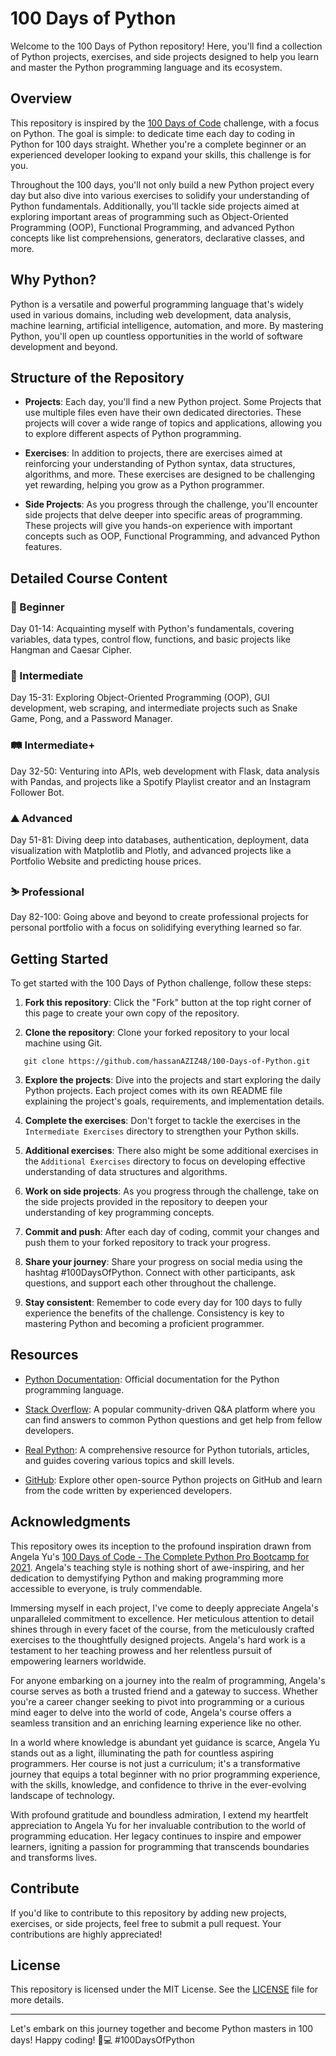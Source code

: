 # 100 Days of Python

Welcome to the 100 Days of Python repository! Here, you'll find a collection of Python projects, exercises, and side projects designed to help you learn and master the Python programming language and its ecosystem.

## Overview

This repository is inspired by the [100 Days of Code](https://www.100daysofcode.com/) challenge, with a focus on Python. The goal is simple: to dedicate time each day to coding in Python for 100 days straight. Whether you're a complete beginner or an experienced developer looking to expand your skills, this challenge is for you.

Throughout the 100 days, you'll not only build a new Python project every day but also dive into various exercises to solidify your understanding of Python fundamentals. Additionally, you'll tackle side projects aimed at exploring important areas of programming such as Object-Oriented Programming (OOP), Functional Programming, and advanced Python concepts like list comprehensions, generators, declarative classes, and more.

## Why Python?

Python is a versatile and powerful programming language that's widely used in various domains, including web development, data analysis, machine learning, artificial intelligence, automation, and more. By mastering Python, you'll open up countless opportunities in the world of software development and beyond.

## Structure of the Repository

- **Projects**: Each day, you'll find a new Python project. Some Projects that use multiple files even have their own dedicated directories. These projects will cover a wide range of topics and applications, allowing you to explore different aspects of Python programming.
  
- **Exercises**: In addition to projects, there are exercises aimed at reinforcing your understanding of Python syntax, data structures, algorithms, and more. These exercises are designed to be challenging yet rewarding, helping you grow as a Python programmer.
  
- **Side Projects**: As you progress through the challenge, you'll encounter side projects that delve deeper into specific areas of programming. These projects will give you hands-on experience with important concepts such as OOP, Functional Programming, and advanced Python features.

## Detailed Course Content

### 🐣 Beginner
Day 01-14: Acquainting myself with Python's fundamentals, covering variables, data types, control flow, functions, and basic projects like Hangman and Caesar Cipher.

### 🎢 Intermediate
Day 15-31: Exploring Object-Oriented Programming (OOP), GUI development, web scraping, and intermediate projects such as Snake Game, Pong, and a Password Manager.

### 🛤 Intermediate+
Day 32-50: Venturing into APIs, web development with Flask, data analysis with Pandas, and projects like a Spotify Playlist creator and an Instagram Follower Bot.

### ⛰ Advanced
Day 51-81: Diving deep into databases, authentication, deployment, data visualization with Matplotlib and Plotly, and advanced projects like a Portfolio Website and predicting house prices.

### ⛷ Professional
Day 82-100: Going above and beyond to create professional projects for personal portfolio with a focus on solidifying everything learned so far.

## Getting Started

To get started with the 100 Days of Python challenge, follow these steps:

1. **Fork this repository**: Click the "Fork" button at the top right corner of this page to create your own copy of the repository.

2. **Clone the repository**: Clone your forked repository to your local machine using Git.

```git
   git clone https://github.com/hassanAZIZ48/100-Days-of-Python.git
```

3. **Explore the projects**: Dive into the projects and start exploring the daily Python projects. Each project comes with its own README file explaining the project's goals, requirements, and implementation details.

4. **Complete the exercises**: Don't forget to tackle the exercises in the `Intermediate Exercises` directory to strengthen your Python skills.

5. **Additional exercises**: There also might be some additional exercises in the `Additional Exercises` directory to focus on developing effective understanding of data structures and algorithms.

6. **Work on side projects**: As you progress through the challenge, take on the side projects provided in the repository to deepen your understanding of key programming concepts.

7. **Commit and push**: After each day of coding, commit your changes and push them to your forked repository to track your progress.

8. **Share your journey**: Share your progress on social media using the hashtag #100DaysOfPython. Connect with other participants, ask questions, and support each other throughout the challenge.

9. **Stay consistent**: Remember to code every day for 100 days to fully experience the benefits of the challenge. Consistency is key to mastering Python and becoming a proficient programmer.

## Resources

- [Python Documentation](https://docs.python.org/): Official documentation for the Python programming language.
  
- [Stack Overflow](https://stackoverflow.com/): A popular community-driven Q&A platform where you can find answers to common Python questions and get help from fellow developers.

- [Real Python](https://realpython.com/): A comprehensive resource for Python tutorials, articles, and guides covering various topics and skill levels.

- [GitHub](https://github.com/): Explore other open-source Python projects on GitHub and learn from the code written by experienced developers.


## Acknowledgments

This repository owes its inception to the profound inspiration drawn from Angela Yu's [100 Days of Code - The Complete Python Pro Bootcamp for 2021](https://www.udemy.com/course/100-days-of-code/). Angela's teaching style is nothing short of awe-inspiring, and her dedication to demystifying Python and making programming more accessible to everyone, is truly commendable.

Immersing myself in each project, I've come to deeply appreciate Angela's unparalleled commitment to excellence. Her meticulous attention to detail shines through in every facet of the course, from the meticulously crafted exercises to the thoughtfully designed projects. Angela's hard work is a testament to her teaching prowess and her relentless pursuit of empowering learners worldwide.

For anyone embarking on a journey into the realm of programming, Angela's course serves as both a trusted friend and a gateway to success. Whether you're a career changer seeking to pivot into programming or a curious mind eager to delve into the world of code, Angela's course offers a seamless transition and an enriching learning experience like no other.

In a world where knowledge is abundant yet guidance is scarce, Angela Yu stands out as a light, illuminating the path for countless aspiring programmers. Her course is not just a curriculum; it's a transformative journey that equips a total beginner with no prior programming experience, with the skills, knowledge, and confidence to thrive in the ever-evolving landscape of technology.

With profound gratitude and boundless admiration, I extend my heartfelt appreciation to Angela Yu for her invaluable contribution to the world of programming education. Her legacy continues to inspire and empower learners, igniting a passion for programming that transcends boundaries and transforms lives.

## Contribute

If you'd like to contribute to this repository by adding new projects, exercises, or side projects, feel free to submit a pull request. Your contributions are highly appreciated!

## License

This repository is licensed under the MIT License. See the [LICENSE](LICENSE) file for more details.

---

Let's embark on this journey together and become Python masters in 100 days! Happy coding! 🐍💻 #100DaysOfPython
